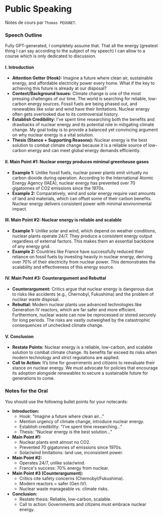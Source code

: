 # Public Speaking

Notes de cours par `Thomas PEUGNET`.

### Speech Outline

Fully GPT-generated, I completely assume that. That all the energy (greatest thing I can say according to the subject of my speech) I can allow to a course which is only dedicated to discussion.

#### **I. Introduction**

- **Attention Getter (Hook):**
   Imagine a future where clean air, sustainable energy, and affordable electricity power every home. What if the key to achieving this future is already at our disposal?
- **Context/Background Issues:**
   Climate change is one of the most pressing challenges of our time. The world is searching for reliable, low-carbon energy sources. Fossil fuels are being phased out, and renewables like solar and wind have their limitations. Nuclear energy often gets overlooked due to its controversial history.
- **Establish Credibility:**
   I’ve spent time researching both the benefits and drawbacks of nuclear energy and its potential role in mitigating climate change. My goal today is to provide a balanced yet convincing argument on why nuclear energy is a vital solution.
- **Thesis (Stance + Supporting Reasons):**
   Nuclear energy is the best solution to combat climate change because it is a reliable source of low-carbon energy and can meet global energy demands efficiently.

#### **II. Main Point #1: Nuclear energy produces minimal greenhouse gases**

- **Example 1:**
   Unlike fossil fuels, nuclear power plants emit virtually no carbon dioxide during operation. According to the International Atomic Energy Agency (IAEA), nuclear energy has prevented over 70 gigatonnes of CO2 emissions since the 1970s.
- **Example 2:**
   Comparatively, wind and solar energy require vast amounts of land and materials, which can offset some of their carbon benefits. Nuclear energy delivers consistent power with minimal environmental impact.

#### **III. Main Point #2: Nuclear energy is reliable and scalable**

- **Example 1:**
   Unlike solar and wind, which depend on weather conditions, nuclear plants operate 24/7. They produce a consistent energy output regardless of external factors. This makes them an essential backbone of any energy grid.
- **Example 2:**
   Countries like France have successfully reduced their reliance on fossil fuels by investing heavily in nuclear energy, deriving over 70% of their electricity from nuclear power. This demonstrates the scalability and effectiveness of this energy source.

#### **IV. Main Point #3: Counterargument and Rebuttal**

- **Counterargument:**
   Critics argue that nuclear energy is dangerous due to risks like accidents (e.g., Chernobyl, Fukushima) and the problem of nuclear waste disposal.
- **Rebuttal:**
   Modern nuclear plants use advanced technologies like Generation IV reactors, which are far safer and more efficient. Furthermore, nuclear waste can now be reprocessed or stored securely for long periods. The risks are vastly outweighed by the catastrophic consequences of unchecked climate change.

#### **V. Conclusion**

- **Restate Points:**
   Nuclear energy is a reliable, low-carbon, and scalable solution to combat climate change. Its benefits far exceed its risks when modern technology and strict regulations are applied.
- **Call to Action:**
   It’s time for governments and citizens to reevaluate their stance on nuclear energy. We must advocate for policies that encourage its adoption alongside renewables to secure a sustainable future for generations to come.

### Notes for the Oral

You should use the following bullet points for your notecards:

- **Introduction:**
  - Hook: "Imagine a future where clean air..."
  - Mention urgency of climate change, introduce nuclear energy.
  - Establish credibility: "I’ve spent time researching..."
  - Thesis: "Nuclear energy is the best solution..."
- **Main Point #1:**
  - Nuclear plants emit almost no CO2.
  - Prevented 70 gigatonnes of emissions since 1970s.
  - Solar/wind limitations: land use, inconsistent power.
- **Main Point #2:**
  - Operates 24/7, unlike solar/wind.
  - France's success: 70% energy from nuclear.
- **Main Point #3 (Counterargument):**
  - Critics cite safety concerns (Chernobyl/Fukushima).
  - Modern reactors = safer (Gen IV).
  - Nuclear waste manageable vs. climate risks.
- **Conclusion:**
  - Restate thesis: Reliable, low-carbon, scalable.
  - Call to action: Governments and citizens must embrace nuclear energy.